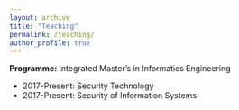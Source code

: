 ```yaml
---
layout: archive
title: "Teaching"
permalink: /teaching/
author_profile: true
---
```



**Programme:** Integrated Master’s in Informatics Engineering

- 2017-Present: Security Technology
- 2017-Present: Security of Information Systems